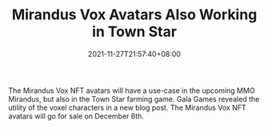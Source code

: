 ﻿---
title: "Mirandus Vox Avatars Also Working in Town Star"
date: 2021-11-27T21:57:40+08:00
lastmod: 2021-11-27T16:45:40+08:00
draft: false
authors: ["Diana"]
description: "The Mirandus Vox NFT avatars will have a use-case in the upcoming MMO Mirandus, but also in the Town Star farming game. Gala Games revealed the utility of the voxel characters in a new blog post. The Mirandus Vox NFT avatars will go for sale on December 6th."
featuredImage: "mirandus-vox-avatars-also-working-in-town-star.png"
tags: ["Digital Collectibles","Play to Earn"]
categories: ["news"]
news: ["Digital Collectibles"]
weight: 
lightgallery: true
pinned: false
recommend: false
recommend1: false
---

The Mirandus Vox NFT avatars will have a use-case in the upcoming MMO Mirandus, but also in the Town Star farming game. Gala Games revealed the utility of the voxel characters in a new blog post. The Mirandus Vox NFT avatars will go for sale on December 6th.

<!--more-->

